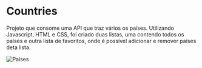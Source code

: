 # Countries

Projeto que consome uma API que traz vários os países. Utilizando Javascript, HTML e CSS, foi criado duas listas, uma contendo todos os países e outra lista de favoritos, onde é possível adicionar e remover países deta lista.

![Paises](https://user-images.githubusercontent.com/60578339/103045783-98f26280-4564-11eb-8b49-90aeb2a63042.png)
